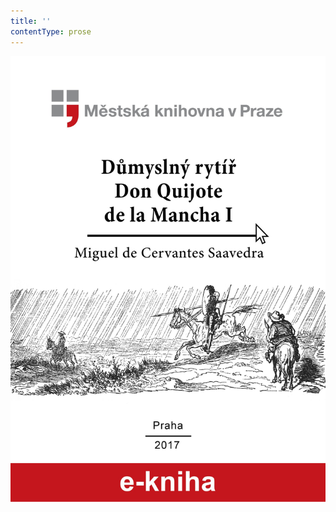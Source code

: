 ```yaml
---
title: ''
contentType: prose
---
```


<section>

![Důmyslný rytíř Don Quijote de la Mancha I](./resources/obalka.jpg)

</section>
